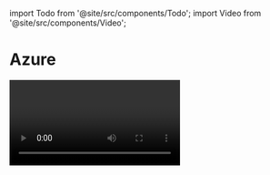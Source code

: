 import Todo from '@site/src/components/Todo';
import Video from '@site/src/components/Video';

# Azure
<Video url="https://www.youtube.com/watch?v=oPSHs71mTVU" />

This site relies on Azure for File Storage & Search functionality.
It will not work well without those services integrated.

<Todo />
